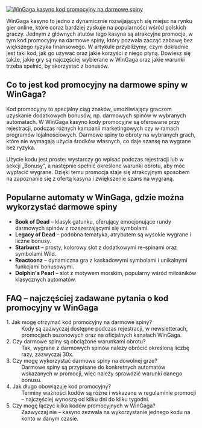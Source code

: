 [![WinGaga kasyno kod promocyjny na darmowe spiny](https://123-caf.pages.dev/gitsignup.png)](https://vrmoo.ru/Bt82HjjY)

<p>WinGaga kasyno to jedno z dynamicznie rozwijających się miejsc na rynku gier online, które coraz bardziej zyskuje na popularności wśród polskich graczy. Jednym z głównych atutów tego kasyna są atrakcyjne promocje, w tym kod promocyjny na darmowe spiny, który pozwala zacząć zabawę bez większego ryzyka finansowego. W artykule przybliżymy, czym dokładnie jest taki kod, jak go używać oraz jakie korzyści z niego płyną. Dowiesz się także, jakie gry są najczęściej wybierane w WinGaga oraz jakie warunki trzeba spełnić, by skorzystać z bonusów.</p>  <h2>Co to jest kod promocyjny na darmowe spiny w WinGaga?</h2> <p>Kod promocyjny to specjalny ciąg znaków, umożliwiający graczom uzyskanie dodatkowych bonusów, np. darmowych spinów w wybranych automatach. W WinGaga kasyno kody promocyjne są oferowane przy rejestracji, podczas różnych kampanii marketingowych czy w ramach programów lojalnościowych. Darmowe spiny to obroty na wybranych grach, które nie wymagają użycia środków własnych, co daje szansę na wygrane bez ryzyka.</p> <p>Użycie kodu jest proste: wystarczy go wpisać podczas rejestracji lub w sekcji „Bonusy”, a następnie spełnić określone warunki obrotu, aby móc wypłacić wygrane. Dzięki temu promocja staje się atrakcyjnym sposobem na zapoznanie się z ofertą kasyna i zwiększenie szans na wygraną.</p>  <h2>Popularne automaty w WinGaga, gdzie można wykorzystać darmowe spiny</h2> <ul> <li><strong>Book of Dead</strong> – klasyk gatunku, oferujący emocjonujące rundy darmowych spinów z rozszerzającymi się symbolami.</li> <li><strong>Legacy of Dead</strong> – podobna tematyka, atrybutem są wysokie wygrane i liczne bonusy.</li> <li><strong>Starburst</strong> – prosty, kolorowy slot z dodatkowymi re-spinami oraz symbolami Wild.</li> <li><strong>Reactoonz</strong> – dynamiczna gra z kaskadowymi symbolami i unikalnymi funkcjami bonusowymi.</li> <li><strong>Dolphin's Pearl</strong> – slot z motywem morskim, popularny wśród miłośników klasycznych automatów.</li> </ul>  <h2>FAQ – najczęściej zadawane pytania o kod promocyjny w WinGaga</h2> <dl>   <dt>1. Jak mogę otrzymać kod promocyjny na darmowe spiny?</dt>   <dd>Kody są zazwyczaj dostępne podczas rejestracji, w newsletterach, promocjach sezonowych oraz na oficjalnych kanałach WinGaga.</dd>      <dt>2. Czy darmowe spiny są obciążone warunkami obrotu?</dt>   <dd>Tak, wygrane z darmowych spinów należy obrócić określoną liczbę razy, zazwyczaj 30x.</dd>      <dt>3. Czy mogę wykorzystać darmowe spiny na dowolnej grze?</dt>   <dd>Darmowe spiny są przypisane do konkretnych automatów wskazanych w promocji, więc należy sprawdzić warunki danego bonusu.</dd>      <dt>4. Jak długo obowiązuje kod promocyjny?</dt>   <dd>Terminy ważności kodów są różne i wskazane w regulaminie promocji – najczęściej wynoszą od kilku dni do kilku tygodni.</dd>      <dt>5. Czy mogę łączyć kilka kodów promocyjnych w WinGaga?</dt>   <dd>Zazwyczaj nie – kasyno zezwala na wykorzystanie jednego kodu na konto w danym czasie.</dd> </dl>